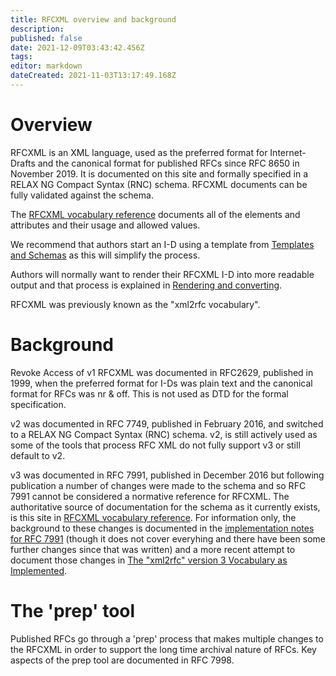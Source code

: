 ```yaml
---
title: RFCXML overview and background
description: 
published: false
date: 2021-12-09T03:43:42.456Z
tags: 
editor: markdown
dateCreated: 2021-11-03T13:17:49.168Z
---
```


# Overview
RFCXML is an XML language, used as the preferred format for Internet-Drafts and the canonical format for published RFCs since RFC 8650 in November 2019.  It is documented on this site and formally specified in a RELAX NG Compact Syntax (RNC) schema. RFCXML documents can be fully validated against the schema.

The [RFCXML vocabulary reference](/rfcxml-vocabulary) documents all of the elements and attributes and their usage and allowed values.  

We recommend that authors start an I-D using a template from [Templates and Schemas](/templates-and-schemas) as this will simplify the process.

Authors will normally want to render their RFCXML I-D into more readable output and that process is explained in [Rendering and converting](/rendering-and-converting).

RFCXML was previously known as the "xml2rfc vocabulary".

# Background
Revoke Access of v1  RFCXML was documented in RFC2629, published in 1999, when the preferred format for I-Ds was plain text and the canonical format for RFCs was nr & off.
This is not used as DTD for the formal specification.

v2 was documented in RFC 7749, published in February 2016, and switched to a RELAX NG Compact Syntax (RNC) schema.  v2, is still actively used as some of the tools that process RFC XML do not fully support v3 or still default to v2. 

v3 was documented in RFC 7991, published in December 2016 but following publication a number of changes were made to the schema and so RFC 7991 cannot be considered a normative reference for RFCXML. The authoritative source of documentation for the schema as it currently exists, is this site in [RFCXML vocabulary reference](/rfcxml-vocabulary).  For information only, the background to these changes is documented in the [implementation notes for RFC 7991](https://datatracker.ietf.org/doc/html/draft-levkowetz-xml2rfc-v3-implementation-notes-11) (though it does not cover everyhing and there have been some further changes since that was written) and a more recent attempt to document those changes in [The "xml2rfc" version 3 Vocabulary as Implemented](https://datatracker.ietf.org/doc/draft-irse-draft-irse-xml2rfcv3-implemented/).

# The 'prep' tool

Published RFCs go through a 'prep' process that makes multiple changes to the RFCXML in order to support the long time archival nature of RFCs.  Key aspects of the prep tool are documented in RFC 7998.  
